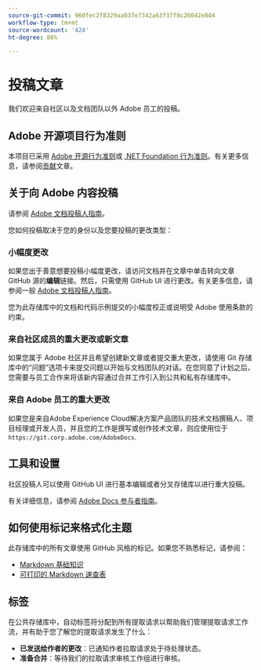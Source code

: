 ```yaml
---
source-git-commit: 960fec2f8329aa037e7342a63f37f8c26042e8d4
workflow-type: tm+mt
source-wordcount: '424'
ht-degree: 86%

---
```

# 投稿文章

我们欢迎来自社区以及文档团队以外 Adobe 员工的投稿。

## Adobe 开源项目行为准则

本项目已采用 [Adobe 开源行为准则](code-of-conduct.md)或 [.NET Foundation 行为准则](https://dotnetfoundation.org/code-of-conduct)。有关更多信息，请参阅[贡献](contributing.md)文章。

## 关于向 Adobe 内容投稿

请参阅 [Adobe 文档投稿人指南](https://experienceleague.adobe.com/docs/contributor/contributor-guide/introduction.html)。

您如何投稿取决于您的身份以及您要投稿的更改类型：

### 小幅度更改

如果您出于善意想要投稿小幅度更改，请访问文档并在文章中单击转向文章 GitHub 源的&#x200B;**编辑**&#x200B;链接。然后，只需使用 GitHub UI 进行更改。有关更多信息，请参阅一般 [Adobe 文档投稿人指南](https://experienceleague.adobe.com/docs/contributor/contributor-guide/introduction.html)。

您为此存储库中的文档和代码示例提交的小幅度校正或说明受 Adobe 使用条款的约束。

### 来自社区成员的重大更改或新文章

如果您属于 Adobe 社区并且希望创建新文章或者提交重大更改，请使用 Git 存储库中的“问题”选项卡来提交问题以开始与文档团队的对话。在您同意了计划之后，您需要与员工合作来将该新内容通过合并工作引入到公共和私有存储库中。

<!--
If you submit a pull request with significant changes to documentation and code examples, you'll see a message in the pull request asking you to submit an online contribution license agreement (CLA). We need you to complete the online form before we can review your pull request.
-->

### 来自 Adobe 员工的重大更改

如果您是来自Adobe Experience Cloud解决方案产品团队的技术文档撰稿人、项目经理或开发人员，并且您的工作是撰写或创作技术文章，则应使用位于 `https://git.corp.adobe.com/AdobeDocs`.

<!--Employees from other parts of the Adobe world should use the public repo for minor updates.-->

## 工具和设置

社区投稿人可以使用 GitHub UI 进行基本编辑或者分叉存储库以进行重大投稿。

有关详细信息，请参阅 [Adobe Docs 参与者指南](https://experienceleague.adobe.com/docs/contributor/contributor-guide/introduction.html)。

## 如何使用标记来格式化主题

此存储库中的所有文章使用 GitHub 风格的标记。如果您不熟悉标记，请参阅：

* [Markdown 基础知识](https://help.github.com/articles/getting-started-with-writing-and-formatting-on-github/)
* [可打印的 Markdown 速查表](https://guides.github.com/pdfs/markdown-cheatsheet-online.pdf)

## 标签

在公共存储库中，自动标签将分配到所有提取请求以帮助我们管理提取请求工作流，并有助于您了解您的提取请求发生了什么：

* **已发送给作者的更改**：已通知作者拉取请求处于待处理状态。
* **准备合并**：等待我们的拉取请求审核工作组进行审核。
